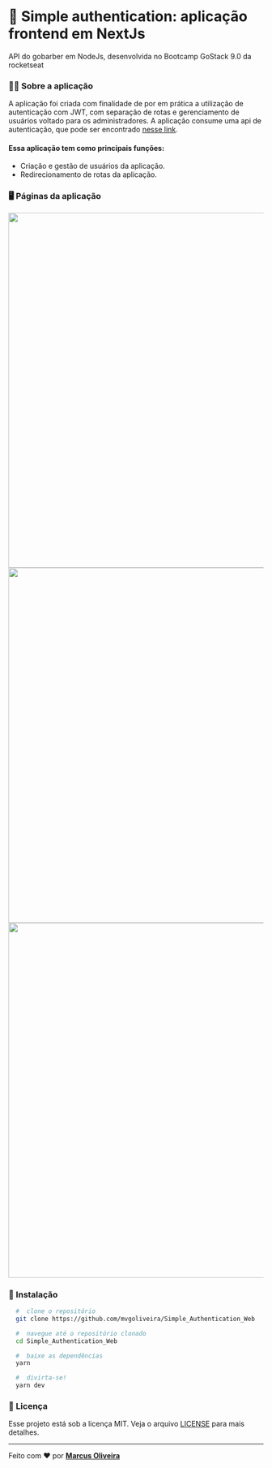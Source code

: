 # :rocket: Simple authentication: aplicação frontend em NextJs
 API do gobarber em NodeJs, desenvolvida no Bootcamp GoStack 9.0 da rocketseat
 

### 	:man_technologist: Sobre a aplicação

A aplicação foi criada com finalidade de por em prática a utilização de autenticação com JWT, com separação de rotas e gerenciamento de usuários voltado para os administradores. A aplicação consume uma api de autenticação, que pode ser encontrado [nesse link](https://github.com/mvgoliveira/Simple_authentication_api).

#### Essa aplicação tem como principais funções:
- Criação e gestão de usuários da aplicação.
- Redirecionamento de rotas da aplicação.


### :desktop_computer: Páginas da aplicação

<img src="https://user-images.githubusercontent.com/53785487/121787882-2ff8b880-cb9f-11eb-8a14-96feebc900fa.png" width="700px"/>
<img src="https://user-images.githubusercontent.com/53785487/121787932-95e54000-cb9f-11eb-96ae-806c9b0f804c.png" width="700px"/>
<img src="https://user-images.githubusercontent.com/53785487/121787941-a85f7980-cb9f-11eb-82a5-c93ded25d1d8.png" width="700px"/>

### 📁 Instalação

```bash
  #  clone o repositório
  git clone https://github.com/mvgoliveira/Simple_Authentication_Web

  #  navegue até o repositório clonado
  cd Simple_Authentication_Web

  #  baixe as dependências
  yarn

  #  divirta-se!
  yarn dev
```



### **📝 Licença**

Esse projeto está sob a licença MIT. Veja o arquivo [LICENSE](https://github.com/mvgoliveira/Simple_authentication_web/blob/main/LICENSE) para mais detalhes.


<hr>

Feito com :hearts: por **[Marcus Oliveira](https://www.linkedin.com/in/marcus-oliveira-3b92011a7/)**
